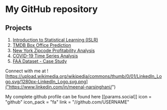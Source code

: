 # My GitHub repository

## Projects

1. [Introduction to Statistical Learning (ISLR)](https://meenal-narsinghani.github.io/ISLR/)
2. [TMDB Box Office Prediction](https://meenal-narsinghani.github.io/Kaggle-TMDB-BO-Prediction/)
3. [New York Zipcode Profitability Analysis](https://meenal-narsinghani.github.io/Zipcode-Profitability-Analysis/Narsinghani.Meenal_DataChallenge_Code.html)
4. [COVID-19 Time Series Analysis](https://meenal-narsinghani.github.io/COVID-19-Time-Series-Analysis/)
5. [FAA Dataset - Case Study](https://meenal-narsinghani.github.io/FAA-Case-Study/)



Connect with me at ![https://upload.wikimedia.org/wikipedia/commons/thumb/0/01/LinkedIn_Logo.svg/1280px-LinkedIn_Logo.svg.png]("https://www.linkedin.com/in/meenal-narsinghani/")

My complete github profile can be found here [[params.social]]
    icon = "github"
    icon_pack = "fa"
    link = "//github.com/USERNAME"
